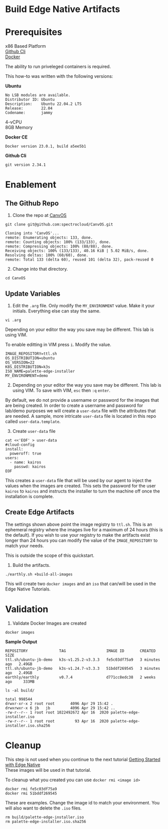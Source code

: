 # Build Edge Native Artifacts

# Prerequisites

x86 Based Platform  
[Github Cli](https://cli.github.com/manual/installation)  
[Docker](https://docs.docker.com/engine/install/)  

<InfoBox>

The ability to run priveleged containers is required.

</InfoBox>

This how-to was written with the following versions:

**Ubuntu**

```shell
No LSB modules are available.
Distributor ID: Ubuntu
Description:    Ubuntu 22.04.2 LTS
Release:        22.04
Codename:       jammy
```

4-vCPU  
8GB Memory  

**Docker CE**

```shell
Docker version 23.0.1, build a5ee5b1
```

**Github Cli**

```shell
git version 2.34.1
```

# Enablement

## The Github Repo

1. Clone the repo at [CanvOS](https://github.com/spectrocloud/CanvOS.git)

```shell
git clone git@github.com:spectrocloud/CanvOS.git
```

```shell
Cloning into 'CanvOS'...
remote: Enumerating objects: 133, done.
remote: Counting objects: 100% (133/133), done.
remote: Compressing objects: 100% (88/88), done.
Receiving objects: 100% (133/133), 40.16 KiB | 5.02 MiB/s, done.
Resolving deltas: 100% (60/60), done.
remote: Total 133 (delta 60), reused 101 (delta 32), pack-reused 0
```

2. Change into that directory.

```shell
cd CanvOS
```

## Update Variables

1. Edit the `.arg` file.  Only modify the `MY_ENVIRONMENT` value.  Make it your initials.  Everything else can stay the same.

```shell
vi .arg
```

Depending on your editor the way you save may be different.  This lab is using VIM.  

To enable editting in VIM press `i`.  Modify the value.

```shell
IMAGE_REPOSITORY=ttl.sh
OS_DISTRIBUTION=ubuntu
OS_VERSION=22
K8S_DISTRIBUTION=k3s
ISO_NAME=palette-edge-installer
MY_ENVIRONMENT=demo
```

2. Depending on your editor the way you save may be different.  This lab is using VIM.  To save with VIM, `esc` then `:q` `enter`.

By default, we do not provide a username or password for the images that are being created.  In order to create a username and password for lab/demo purposes we will create a `user-data` file with the attributes that are needed.  A sample, more intricate `user-data` file is located in this repo called `user-data.template`.

3. Create `user-data` file

```shell
cat <<'EOF' > user-data
#cloud-config
install:
  poweroff: true
users:
  - name: kairos
    passwd: kairos
EOF
```

This creates a `user-data` file that will be used by our agent to inject the values when the images are created.  This sets the password for the user `kairos` to `kairos` and instructs the installer to turn the machine off once the installation is complete.

## Create Edge Artifacts

<InfoBox>

The settings shown above point the image registry to `ttl.sh`.  This is an ephemeral registry where the images live for a maximum of 24 hours (this is the default).  If you wish to use your registry to make the artifacts exist longer than 24 hours you can modify the value of the `IMAGE_REPOSITORY` to match your needs.  

This is outside the scope of this quickstart.

</InfoBox>


1. Build the artifacts.

```shell
./earthly.sh +build-all-images
```

This will create two `docker images` and an `iso` that can/will be used in the Edge Native Tutorials.

# Validation

1. Validate Docker Images are created

```shell
docker images
```

**Sample Output**

```shell
REPOSITORY              TAG                  IMAGE ID       CREATED         SIZE
ttl.sh/ubuntu-jb-demo   k3s-v1.25.2-v3.3.3   fe5c03df75a9   3 minutes ago   2.49GB
ttl.sh/ubuntu-jb-demo   k3s-v1.24.7-v3.3.3   51bddf269545   3 minutes ago   2.49GB
earthly/earthly         v0.7.4               d771cc8edc38   2 weeks ago     333MB
```

```shell
ls -al build/
```

```shell
total 998544
drwxr-xr-x 2 root root       4096 Apr 29 15:42 .
drwxrwxr-x 6 jb   jb         4096 Apr 29 15:42 ..
-rw-r--r-- 1 root root 1022492672 Apr 16  2020 palette-edge-installer.iso
-rw-r--r-- 1 root root         93 Apr 16  2020 palette-edge-installer.iso.sha256
```

# Cleanup

This step is not used when you continue to the next tutorial [Getting Started with Edge Native](/knowledgebase/tutorials/edge-native/edge-native-do)  
These images will be used in that tutorial.

To cleanup what you created you can use `docker rmi <image id>`

```shell
docker rmi fe5c03df75a9
docker rmi 51bddf269545
```

These are examples.  Change the image id to match your environment.
You will also want to delete the `.iso` files.

```shell
rm build/palette-edge-installer.iso
rm palette-edge-installer.iso.sha256
```